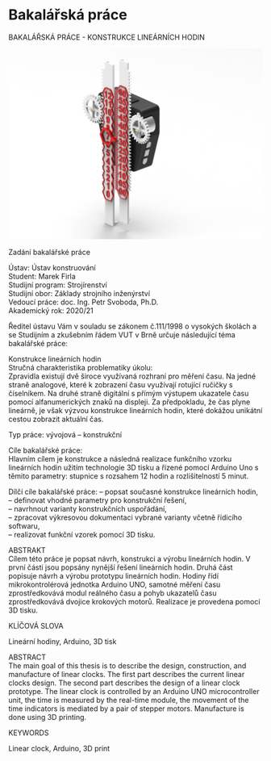 # Bakalářská práce
BAKALÁŘSKÁ PRÁCE - KONSTRUKCE LINEÁRNÍCH HODIN

![alt text](https://github.com/MarekFirla/Bakalarska-Prace/blob/main/Renderovan%C3%A9%20sn%C3%ADmky/line%C3%A1rn%C3%AD%20hodiny.png?raw=true)

Zadání bakalářské práce  

Ústav: Ústav konstruování  
Student: Marek Firla  
Studijní program: Strojírenství  
Studijní obor: Základy strojního inženýrství  
Vedoucí práce: doc. Ing. Petr Svoboda, Ph.D.  
Akademický rok: 2020/21  

Ředitel ústavu Vám v souladu se zákonem č.111/1998 o vysokých školách a se Studijním a zkušebním řádem VUT v Brně určuje následující téma bakalářské práce:  

Konstrukce lineárních hodin  
Stručná charakteristika problematiky úkolu:  
Zpravidla existují dvě široce využívaná rozhraní pro měření času. Na jedné straně analogové, které
k zobrazení času využívají rotující ručičky s číselníkem. Na druhé straně digitální s přímým výstupem
ukazatele času pomocí alfanumerických znaků na displeji. Za předpokladu, že čas plyne lineárně, je
však výzvou konstrukce lineárních hodin, které dokážou unikátní cestou zobrazit aktuální čas.

Typ práce: vývojová – konstrukční  

Cíle bakalářské práce:  
Hlavním cílem je konstrukce a následná realizace funkčního vzorku lineárních hodin užitím
technologie 3D tisku a řízené pomocí Arduino Uno s těmito parametry: stupnice s rozsahem 12 hodin
a rozlišitelností 5 minut.  

Dílčí cíle bakalářské práce:
– popsat současné konstrukce lineárních hodin,  
– definovat vhodné parametry pro konstrukční řešení,  
– navrhnout varianty konstrukčních uspořádání,  
– zpracovat výkresovou dokumentaci vybrané varianty včetně řídicího softwaru,  
– realizovat funkční vzorek pomocí 3D tisku.  

ABSTRAKT  
Cílem této práce je popsat návrh, konstrukci a výrobu lineárních hodin. V první části jsou popsány nynější řešení lineárních hodin. Druhá část popisuje návrh a výrobu prototypu lineárních hodin. Hodiny řídí mikrokontrolérová jednotka Arduino UNO, samotné měření času zprostředkovává modul reálného času a pohyb ukazatelů času zprostředkovává dvojice krokových motorů. Realizace je provedena pomocí 3D tisku.   

KLÍČOVÁ SLOVA   

Lineární hodiny, Arduino, 3D tisk  

ABSTRACT  
The main goal of this thesis is to describe the design, construction, and manufacture of linear clocks. The first part describes the current linear clocks design. The second part describes the design of a linear clock prototype. The linear clock is controlled by an Arduino UNO microcontroller unit, the time is measured by the real-time module, the movement of the time indicators is mediated by a pair of stepper motors. Manufacture is done using 3D printing.  

KEYWORDS  

Linear clock, Arduino, 3D print  
